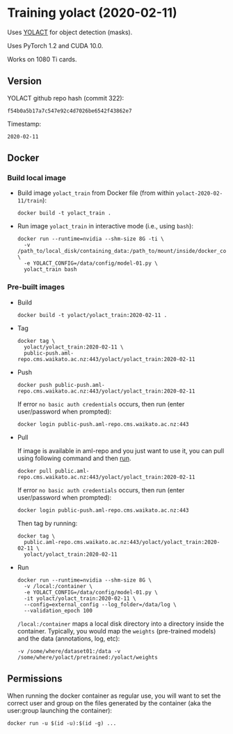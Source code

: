 # Training yolact (2020-02-11)

Uses [YOLACT](https://github.com/dbolya/yolact/) for object detection (masks).

Uses PyTorch 1.2 and CUDA 10.0.

Works on 1080 Ti cards. 

## Version

YOLACT github repo hash (commit 322):

```
f54b0a5b17a7c547e92c4d7026be6542f43862e7
```

Timestamp:

```
2020-02-11
```

## Docker

### Build local image

* Build image `yolact_train` from Docker file (from within `yolact-2020-02-11/train`):

  ```
  docker build -t yolact_train .
  ```

* Run image `yolact_train` in interactive mode (i.e., using `bash`):

  ```
  docker run --runtime=nvidia --shm-size 8G -ti \
    -v /path_to/local_disk/containing_data:/path_to/mount/inside/docker_container \
    -e YOLACT_CONFIG=/data/config/model-01.py \
    yolact_train bash
  ```

### Pre-built images

* Build

  ```
  docker build -t yolact/yolact_train:2020-02-11 .
  ```

* Tag

  ```
  docker tag \
    yolact/yolact_train:2020-02-11 \
    public-push.aml-repo.cms.waikato.ac.nz:443/yolact/yolact_train:2020-02-11
  ```

* Push

  ```
  docker push public-push.aml-repo.cms.waikato.ac.nz:443/yolact/yolact_train:2020-02-11
  ```

  If error `no basic auth credentials` occurs, then run (enter user/password when prompted):

  ```
  docker login public-push.aml-repo.cms.waikato.ac.nz:443
  ```

* Pull

  If image is available in aml-repo and you just want to use it, you can pull using following 
  command and then [run](#run).

  ```
  docker pull public.aml-repo.cms.waikato.ac.nz:443/yolact/yolact_train:2020-02-11
  ```

  If error `no basic auth credentials` occurs, then run (enter user/password when prompted):

  ```
  docker login public-push.aml-repo.cms.waikato.ac.nz:443
  ```

  Then tag by running:

  ```
  docker tag \
    public.aml-repo.cms.waikato.ac.nz:443/yolact/yolact_train:2020-02-11 \
    yolact/yolact_train:2020-02-11
  ```

* <a name="run">Run</a>

  ```
  docker run --runtime=nvidia --shm-size 8G \
    -v /local:/container \
    -e YOLACT_CONFIG=/data/config/model-01.py \
    -it yolact/yolact_train:2020-02-11 \
    --config=external_config --log_folder=/data/log \
    --validation_epoch 100    
  ```

  `/local:/container` maps a local disk directory into a directory inside the container.
  Typically, you would map the `weights` (pre-trained models) and the data (annotations, 
  log, etc):

  ```
  -v /some/where/dataset01:/data -v /some/where/yolact/pretrained:/yolact/weights
  ```


## Permissions

When running the docker container as regular use, you will want to set the correct
user and group on the files generated by the container (aka the user:group launching
the container):

```commandline
docker run -u $(id -u):$(id -g) ...
```
